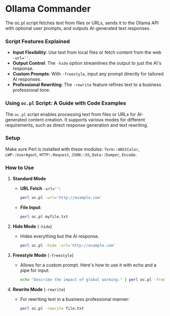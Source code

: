 # Ollama Commander

The oc.pl script fetches text from files or URLs, sends it to the Ollama API with optional user prompts, and outputs AI-generated text responses.

### Script Features Explained

- **Input Flexibility**: Use text from local files or fetch content from the web `-url=''`.
- **Output Control**: The `-hide` option streamlines the output to just the AI's response.
- **Custom Prompts**: With `-freestyle`, input any prompt directly for tailored AI responses.
- **Professional Rewriting**: The `-rewrite` feature refines text to a business professional tone.

### Using `oc.pl` Script: A Guide with Code Examples

The `oc.pl` script enables processing text from files or URLs for AI-generated content creation. It supports various modes for different requirements, such as direct response generation and text rewriting.

### Setup

Make sure Perl is installed with these modules: `Term::ANSIColor`, `LWP::UserAgent`, `HTTP::Request`, `JSON::XS`, `Data::Dumper`, `Encode`.

### How to Use

1. **Standard Mode**
   - **URL Fetch** `-url=''`:
     ```bash
     perl oc.pl -url='http://example.com'
     ```
   - **File Input**: 
     ```bash
     perl oc.pl myfile.txt
     ```

2. **Hide Mode** (`-hide`)
   - Hides everything but the AI response.
     ```bash
     perl oc.pl -hide -url='http://example.com'
     ```

3. **Freestyle Mode** (`-freestyle`)
   - Allows for a custom prompt. Here's how to use it with echo and a pipe for input:
     ```bash
     echo "Describe the impact of global warming." | perl oc.pl -freestyle
     ```

4. **Rewrite Mode** (`-rewrite`)
   - For rewriting text in a business professional manner:
     ```bash
     perl oc.pl -rewrite file.txt
     ```
